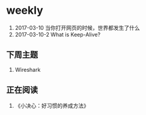 # weekly

1. 2017-03-10 当你打开网页的时候，世界都发生了什么
1. 2017-03-10-2 What is Keep-Alive?

## 下周主题

1. Wireshark

## 正在阅读

1. 《小决心：好习惯的养成方法》 
